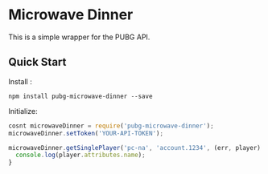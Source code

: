# Microwave Dinner
This is a simple wrapper for the PUBG API.

## Quick Start

Install :

`npm install pubg-microwave-dinner --save`

Initialize:

```javascript
cosnt microwaveDinner = require('pubg-microwave-dinner');
microwaveDinner.setToken('YOUR-API-TOKEN');

microwaveDinner.getSinglePlayer('pc-na', 'account.1234', (err, player) => {
  console.log(player.attributes.name);
}
```
